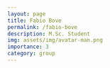 ```yaml
---
layout: page
title: Fabio Bove
permalink: /fabio-bove
description: M.Sc. Student
img: assets/img/avatar-man.png
importance: 3
category: group
---
```

